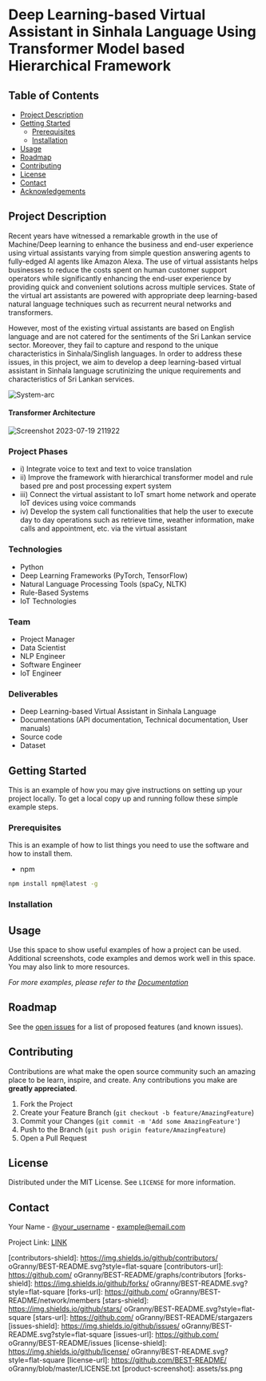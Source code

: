 # Deep Learning-based Virtual Assistant in Sinhala Language Using Transformer Model based Hierarchical Framework


<!-- TABLE OF CONTENTS -->
## Table of Contents

* [Project Description](#project-description)
* [Getting Started](#getting-started)
    * [Prerequisites](#prerequisites)
    * [Installation](#installation)
* [Usage](#usage)
* [Roadmap](#roadmap)
* [Contributing](#contributing)
* [License](#license)
* [Contact](#contact)
* [Acknowledgements](#acknowledgements)


## Project Description

Recent years have witnessed a remarkable growth in the use of Machine/Deep learning to enhance the business and end-user experience using virtual assistants varying from simple question answering agents to fully-edged AI agents like Amazon Alexa. The use of virtual assistants helps businesses to reduce the costs spent on human customer support operators while significantly enhancing the end-user experience by providing quick and convenient solutions across multiple services. State of the virtual art assistants are powered with appropriate deep learning-based natural language techniques such as recurrent neural networks and transformers.

However, most of the existing virtual assistants are based on English language and are not catered for the sentiments of the Sri Lankan service sector. Moreover, they fail to capture and respond to the unique characteristics in Sinhala/Singlish languages. In order to address these issues, in this project, we aim to develop a deep learning-based virtual assistant in Sinhala language scrutinizing the unique requirements and characteristics of Sri Lankan services.

![System-arc](https://github.com/Deep-Learnng-Chatbot-Final-Year-Project/.github/assets/65262773/e75e15fe-168d-478d-b6f1-39fd63f0efa7)

#### Transformer Architecture

![Screenshot 2023-07-19 211922](https://github.com/Deep-Learnng-Chatbot-Final-Year-Project/.github/assets/65262773/4a68b037-f962-484f-88c9-cadd04bde287)


### Project Phases

- i) Integrate voice to text and text to voice translation
- ii) Improve the framework with hierarchical transformer model and rule based pre and post processing expert system
- iii) Connect the virtual assistant to IoT smart home network and operate IoT devices using voice commands
- iv) Develop the system call functionalities that help the user to execute day to day operations such as retrieve time, weather information, make calls and appointment, etc. via the virtual assistant

### Technologies
- Python
- Deep Learning Frameworks (PyTorch, TensorFlow)
- Natural Language Processing Tools (spaCy, NLTK)
- Rule-Based Systems
- IoT Technologies


### Team
- Project Manager
- Data Scientist
- NLP Engineer
- Software Engineer
- IoT Engineer

### Deliverables
- Deep Learning-based Virtual Assistant in Sinhala Language
- Documentations (API documentation, Technical documentation, User manuals)
- Source code
- Dataset










<!-- GETTING STARTED -->
## Getting Started

This is an example of how you may give instructions on setting up your project locally.
To get a local copy up and running follow these simple example steps.

### Prerequisites

This is an example of how to list things you need to use the software and how to install them.
* npm
```sh
npm install npm@latest -g
```

### Installation





<!-- USAGE EXAMPLES -->
## Usage

Use this space to show useful examples of how a project can be used. Additional screenshots, code examples and demos work well in this space. You may also link to more resources.

_For more examples, please refer to the [Documentation](LINK)_



<!-- ROADMAP -->
## Roadmap

See the [open issues](BEST-README/issues) for a list of proposed features (and known issues).



<!-- CONTRIBUTING -->
## Contributing

Contributions are what make the open source community such an amazing place to be learn, inspire, and create. Any contributions you make are **greatly appreciated**.

1. Fork the Project
2. Create your Feature Branch (`git checkout -b feature/AmazingFeature`)
3. Commit your Changes (`git commit -m 'Add some AmazingFeature'`)
4. Push to the Branch (`git push origin feature/AmazingFeature`)
5. Open a Pull Request



<!-- LICENSE -->
## License

Distributed under the MIT License. See `LICENSE` for more information.



<!-- CONTACT -->
## Contact

Your Name - [@your_username](https://twitter.com/your_username) - example@email.com

Project Link: [LINK](LINK)



<!-- MARKDOWN LINKS & IMAGES -->
<!-- https://www.markdownguide.org/basic-syntax/#reference-style-links -->
[contributors-shield]: https://img.shields.io/github/contributors/ oGranny/BEST-README.svg?style=flat-square
[contributors-url]: https://github.com/ oGranny/BEST-README/graphs/contributors
[forks-shield]: https://img.shields.io/github/forks/ oGranny/BEST-README.svg?style=flat-square
[forks-url]: https://github.com/ oGranny/BEST-README/network/members
[stars-shield]: https://img.shields.io/github/stars/ oGranny/BEST-README.svg?style=flat-square
[stars-url]: https://github.com/ oGranny/BEST-README/stargazers
[issues-shield]: https://img.shields.io/github/issues/ oGranny/BEST-README.svg?style=flat-square
[issues-url]: https://github.com/ oGranny/BEST-README/issues
[license-shield]: https://img.shields.io/github/license/ oGranny/BEST-README.svg?style=flat-square
[license-url]: https://github.com/BEST-README/ oGranny/blob/master/LICENSE.txt
[product-screenshot]: assets/ss.png

